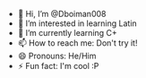 - 👋 Hi, I’m @Dboiman008
- 👀 I’m interested in learning Latin
- 🌱 I’m currently learning C+
- 📫 How to reach me: Don't try it!
- 😄 Pronouns: He/Him
- ⚡ Fun fact: I'm cool :P

<!---
Dboiman008/Dboiman008 is a ✨ special ✨ repository because its `README.md` (this file) appears on your GitHub profile.
You can click the Preview link to take a look at your changes.
--->
